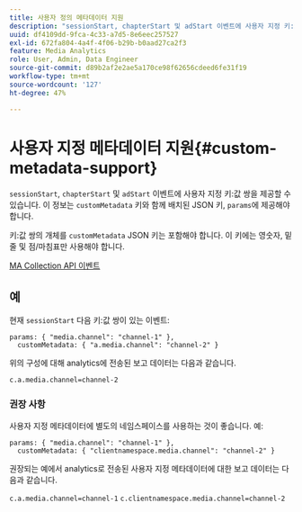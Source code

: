 ```yaml
---
title: 사용자 정의 메타데이터 지원
description: "sessionStart, chapterStart 및 adStart 이벤트에 사용자 지정 키:값 쌍을 제공하는 방법을 알아봅니다."
uuid: df4109dd-9fca-4c33-a7d5-8e6eec257527
exl-id: 672fa804-4a4f-4f06-b29b-b0aad27ca2f3
feature: Media Analytics
role: User, Admin, Data Engineer
source-git-commit: d89b2af2e2ae5a170ce98f62656cdeed6fe31f19
workflow-type: tm+mt
source-wordcount: '127'
ht-degree: 47%

---
```


# 사용자 지정 메타데이터 지원{#custom-metadata-support}

`sessionStart`, `chapterStart` 및 `adStart` 이벤트에 사용자 지정 키:값 쌍을 제공할 수 있습니다. 이 정보는 `customMetadata` 키와 함께 배치된 JSON 키, `params`에 제공해야 합니다.

키:값 쌍의 개체를 `customMetadata` JSON 키는 포함해야 합니다. 이 키에는 영숫자, 밑줄 및 점/마침표만 사용해야 합니다.

[MA Collection API 이벤트](/help/media-collection-api/mc-api-ref/mc-api-events-req.md)

## 예

현재 `sessionStart` 다음 키:값 쌍이 있는 이벤트:

```
params: { "media.channel": "channel-1" },
  customMetadata: { "a.media.channel": "channel-2" }
```

위의 구성에 대해 analytics에 전송된 보고 데이터는 다음과 같습니다.

`c.a.media.channel=channel-2`

### 권장 사항

사용자 지정 메타데이터에 별도의 네임스페이스를 사용하는 것이 좋습니다. 예:

```
params: { "media.channel": "channel-1" },
  customMetadata: { "clientnamespace.media.channel": "channel-2" }
```

권장되는 예에서 analytics로 전송된 사용자 지정 메타데이터에 대한 보고 데이터는 다음과 같습니다.

`c.a.media.channel=channel-1`
`c.clientnamespace.media.channel=channel-2`
